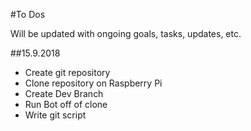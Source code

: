 #To Dos

Will be updated with ongoing goals, tasks, updates, etc.

##15.9.2018
- Create git repository
- Clone repository on Raspberry Pi
- Create Dev Branch
- Run Bot off of clone
- Write git script
